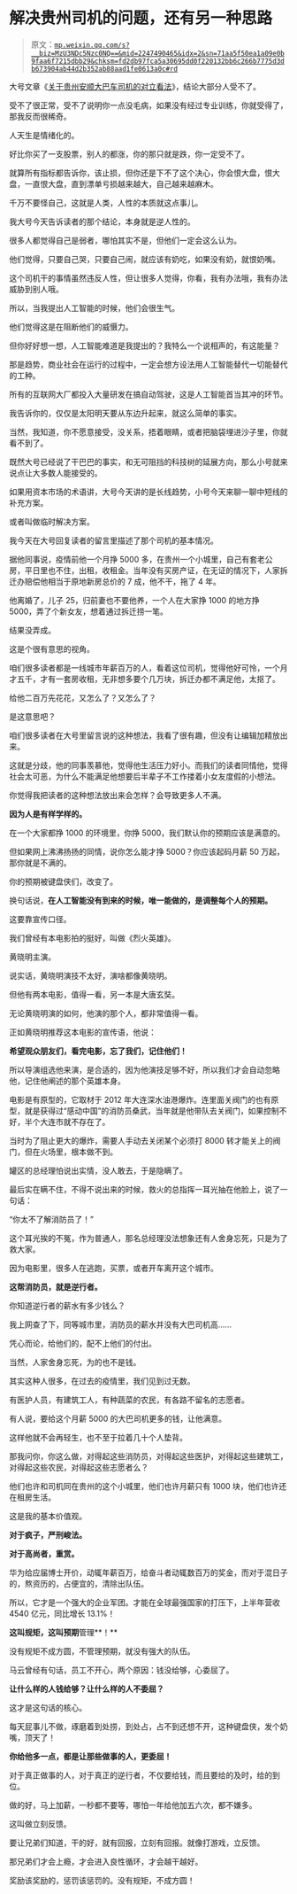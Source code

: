 # 解决贵州司机的问题，还有另一种思路

> 原文：[`mp.weixin.qq.com/s?__biz=MzU3NDc5Nzc0NQ==&mid=2247490465&idx=2&sn=71aa5f50ea1a09e0b9faa6f7215dbb29&chksm=fd2db97fca5a30695dd0f220132bb6c266b7775d3db673904ab44d2b352ab88aad1fe0613a0c#rd`](http://mp.weixin.qq.com/s?__biz=MzU3NDc5Nzc0NQ==&mid=2247490465&idx=2&sn=71aa5f50ea1a09e0b9faa6f7215dbb29&chksm=fd2db97fca5a30695dd0f220132bb6c266b7775d3db673904ab44d2b352ab88aad1fe0613a0c#rd)

大号文章《[关于贵州安顺大巴车司机的对立看法](https://mp.weixin.qq.com/s?__biz=MzU0MjYwNDU2Mw==&mid=2247490811&idx=1&sn=0757f92a92b89dd0de759bdee850f9f9&chksm=fb197087cc6ef99185d9e6196b85d12d1dd612c7e9359399af63a692258162426039225e3ca1&token=2099187648&lang=zh_CN&scene=21#wechat_redirect)》，结论大部分人受不了。 

受不了很正常，受不了说明你一点没毛病，如果没有经过专业训练，你就受得了，那我反而很稀奇。

人天生是情绪化的。 

好比你买了一支股票，别人的都涨，你的那只就是跌，你一定受不了。 

就算所有指标都告诉你，该止损，但你还是下不了这个决心，你会恨大盘，恨大盘，一直恨大盘，直到漂单亏损越来越大，自己越来越麻木。 

千万不要怪自己，这就是人类，人性的本质就这点事儿。 

我大号今天告诉读者的那个结论，本身就是逆人性的。 

很多人都觉得自己是弱者，哪怕其实不是，但他们一定会这么认为。

他们觉得，只要自己哭，只要自己闹，就应该有奶吃，如果没有奶，就恨奶嘴。

这个司机干的事情虽然违反人性，但让很多人觉得，你看，我有办法哦，我有办法威胁到别人哦。 

所以，当我提出人工智能的时候，他们会很生气。 

他们觉得这是在阻断他们的威慑力。

但你好好想一想，人工智能难道是我提出的？我特么一个说相声的，有这能量？ 

那是趋势，商业社会在运行的过程中，一定会想方设法用人工智能替代一切能替代的工种。

所有的互联网大厂都投入大量研发在搞自动驾驶，这是人工智能首当其冲的环节。 

我告诉你的，仅仅是太阳明天要从东边升起来，就这么简单的事实。

当然，我知道，你不愿意接受，没关系，捂着眼睛，或者把脑袋埋进沙子里，你就看不到了。 

既然大号已经说了干巴巴的事实，和无可阻挡的科技树的延展方向，那么小号就来说点让大多数人能接受的。

如果用资本市场的术语讲，大号今天讲的是长线趋势，小号今天来聊一聊中短线的补充方案。 

或者叫做临时解决方案。

我今天在大号回复读者的留言里描述了那个司机的基本情况。 

据他同事说，疫情前他一个月挣 5000 多，在贵州一个小城里，自己有套老公房，平日里也不住，出租，收租金。当年没有买房产证，在无证的情况下，人家拆迁办赔偿他相当于原地新房总价的 7 成，他不干，拖了 4 年。

他离婚了，儿子 25，归前妻也不要他养，一个人在大家挣 1000 的地方挣 5000，弄了个新女友，想着通过拆迁捞一笔。 

结果没弄成。

这是个很有意思的视角。 

咱们很多读者都是一线城市年薪百万的人，看着这位司机，觉得他好可怜，一个月才五千，才有一套房收租，无非想多要个几万块，拆迁办都不满足他，太抠了。

给他二百万先花花，又怎么了？又怎么了？ 

是这意思吧？

咱们很多读者在大号里留言说的这种想法，我看了很有趣，但没有让编辑加精放出来。 

这就是分歧，他的同事羡慕他，觉得他生活压力好小。而我们的读者同情他，觉得社会太可恶，为什么不能满足他想要后半辈子不工作搂着小女友度假的小想法。 

你觉得我把读者的这种想法放出来会怎样？会导致更多人不满。 

**因为人是有样学样的。** 

在一个大家都挣 1000 的环境里，你挣 5000，我们默认你的预期应该是满意的。 

但如果网上沸沸扬扬的同情，说你怎么能才挣 5000？你应该起码月薪 50 万起，那你就是不满的。

你的预期被键盘侠们，改变了。

换句话说，**在人工智能没有到来的时候，唯一能做的，是调整每个人的预期。** 

这要靠宣传口径。

我们曾经有本电影拍的挺好，叫做《烈火英雄》。 

黄晓明主演。 

说实话，黄晓明演技不太好，演啥都像黄晓明。

但他有两本电影，值得一看，另一本是大唐玄奘。

无论黄晓明演的如何，他演的那个人，都非常值得一看。

正如黄晓明推荐这本电影的宣传语，他说：

**希望观众朋友们，看完电影，忘了我们，记住他们！**

所以导演组选他来演，是合适的，因为他演技足够不好，所以我们才会自动忽略他，记住他阐述的那个英雄本身。 

电影是有原型的，它取材于 2012 年大连深水油港爆炸。连里面关阀门的也有原型，就是获得过“感动中国”的消防员桑武，当年就是他带队去关阀门，如果控制不好，半个大连市就不存在了。 

当时为了阻止更大的爆炸，需要人手动去关闭某个必须打 8000 转才能关上的阀门，但在火场里，根本做不到。 

罐区的总经理怕说出实情，没人敢去，于是隐瞒了。 

最后实在瞒不住，不得不说出来的时候，救火的总指挥一耳光抽在他脸上，说了一句话： 

“你太不了解消防员了！”

这个耳光挨的不冤，作为普通人，那名总经理没法想象还有人舍身忘死，只是为了救大家。

因为电影里，很多人在逃跑，买票，或者开车离开这个城市。 

**这帮消防员，就是逆行者。**

你知道逆行者的薪水有多少钱么？ 

我上网查了下，同等城市里，消防员的薪水并没有大巴司机高...... 

凭心而论，给他们的，配不上他们的付出。 

当然，人家舍身忘死，为的也不是钱。

其实这种人很多，在过去的疫情里，我们见到过无数。

有医护人员，有建筑工人，有种蔬菜的农民，有各路不留名的志愿者。 

有人说，要给这个月薪 5000 的大巴司机更多的钱，让他满意。 

这样他就不会再轻生，也不至于拉着几十个人垫背。

那我问你，你这么做，对得起这些消防员，对得起这些医护，对得起这些建筑工，对得起这些农民，对得起这些志愿者么？

他们也许和司机同在贵州的这个小城里，他们也许月薪只有 1000 块，他们也许还在租房生活。

这是我的基本价值观。

**对于疯子，严刑峻法。**

**对于高尚者，重赏。**

华为给应届博士开价，动辄年薪百万，给奋斗者动辄数百万的奖金，而对于混日子的，熬资历的，占便宜的，清除出队伍。

所以，它才是一个强大的企业军团。才能在全球最强国家的打压下，上半年营收 4540 亿元，同比增长 13.1%！ 

**这叫规矩，这叫预期**管理**！** 

没有规矩不成方圆，不管理预期，就没有强大的队伍。 

马云曾经有句话，员工不开心，两个原因：钱没给够，心委屈了。

**让什么样的人钱给够？让什么样的人不委屈？**

这才是这句话的核心。

每天屁事儿不做，琢磨着到处捞，到处占，占不到还想不开，这种键盘侠，发个奶嘴，顶天了！ 

**你给他多一点，都是让那些做事的人，更委屈！** 

对于真正做事的人，对于真正的逆行者，不仅要给钱，而且要给的及时，给的到位。

做的好，马上加薪，一秒都不要等，哪怕一年给他加五六次，都不嫌多。 

这叫做立刻反馈。

要让兄弟们知道，干的好，就有回报，立刻有回报。就像打游戏，立反馈。

那兄弟们才会上瘾，才会进入良性循环，才会越干越好。 

奖励该奖励的，惩罚该惩罚的。没有规矩，不成方圆！